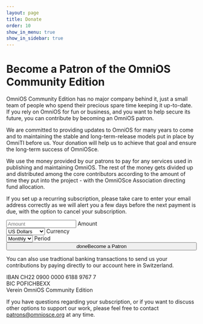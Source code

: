```yaml
---
layout: page
title: Donate
order: 10
show_in_menu: true
show_in_sidebar: true
---
```


# Become a Patron of the OmniOS Community Edition

OmniOS Community Edition has no major company behind it, just a small team of
people who spend their precious spare time keeping it up-to-date. If you rely
on OmniOS for fun or business, and you want to help secure its future, you can
contribute by becoming an OmniOS patron.

We are committed to providing updates to OmniOS for many years to come and
to maintaining the stable and long-term-release models put in place by
OmniTI before us. Your donation will help us to achieve that goal and
ensure the long-term success of OmniOSce.

We use the money provided by our patrons to pay for any services used in
publishing and maintaining OmniOS. The rest of the money gets divided up
and distributed among the core contributors according to the amount of time
they put into the project - with the OmniOSce Association directing fund
allocation.

If you set up a recurring subscription, please take care to enter your email
address correctly as we will alert you a few days before the next payment is
due, with the option to cancel your subscription.

<form class="patron_form">
<div class="row">
<div class="input-field col s6 offset-m1 m5 offset-l2 l2 offset-xl3 xl2">
    <input placeholder="Amount" name="amount" id="amount_fld" type="text" class="validate">
    <label for="amount">Amount</label>
</div>
<div class="input-field col s6 m5 l3 xl2">
    <select id="currency_fld">
      <option default value="usd">US Dollars</option>
      <option value="gbp">GB Pounds</option>
      <option value="eur">Euros</option>
      <option value="chf">Swiss Francs</option>
    </select>
    <label>Currency</label>
</div><div class="input-field col s12 offset-m1 m10 l3 xl2">
    <select id="period_fld">
      <option value="week">Weekly</option>
      <option selected default value="month">Monthly</option>
      <option value="year">Yearly</option>
      <option value="once">One-Off</option>
    </select>
    <label>Period</label>
</div>
<div class="col s12 offset-m1 m10 offset-l2 l8 offset-xl3 xl6">
    <button style="width: 100%" id="start-stripe" class="btn waves-effect waves-light btn-large" type="submit" name="action"><i class="material-icons right">done</i>Become a Patron</button>
</div>
</div>
</form>
<div id="notice"></div>

<script src="https://checkout.stripe.com/checkout.js"></script>
<script>
(function(){
var handler = StripeCheckout.configure({
//  key: 'pk_test_UFESfp6M4UmMqz340REVYtCB',
    key: 'pk_live_WJeXh3PCWlVcm1aSxBpEIT5B',
  image: '/favicon-512.png',
  locale: 'auto',
  token: function(token,args) {
       jQuery('.patron_form').slideUp();
       jQuery('#notice').html("<h2>Processing your Request ... " +
           "<img src=/assets/images/spinner.gif></h2>");
       jQuery.ajax('https://apps.omniosce.org/patron/subscribe', {
       // jQuery.ajax('http://localhost:23843/patron/subscribe', {
	dataType: 'json',
	method: 'POST',
	contentType: 'application/json; corset=utf-8',
	data: JSON.stringify({
	    token: token,
	    args: args,
	    amount: Math.round(parseFloat(jQuery('#amount_fld').val())),
	    period: jQuery('#period_fld').val(),
	    currency: jQuery('#currency_fld').val()
	}),
	success: function(msg){
	    jQuery('#notice').html(
		'<h2><i class="material-icons">check</i> ' +
		'Thank you for your donation. We have sent a confirmation ' +
		'message to the email address provided.</h2>' +
		'<h3>Please contact ' +
		'<a href="mailto:patrons@omniosce.org">patrons@omniosce.org</a> ' +
		'if the message does not arrive within a few minutes.</h3>');
	},
	error: function(xhr,status){
	   jQuery('#notice').html('<h2><i class="material-icons">sms_failed</i> ' +
		'There was a problem processing your request. Please contact ' +
		'<a href="mailto:patrons@omniosce.org">patrons@omniosce.org</a>.</h2>');
	}
     });
  }
});

// not using jQuery here since it is not loaded at this point (jquery gets
// loaded at the bottom of html
document.getElementById('start-stripe').addEventListener('click', function(e) {
  e.preventDefault();
  var amount = parseFloat(jQuery('#amount_fld').val());
  if (isNaN(amount) || amount < 0) {
	jQuery('#notice').html('<h2>Please enter a valid amount above.</h2>');
	return false;
  }
  // Open Checkout with further options:
  handler.open({
    name: 'OmniOS Patron',
    description: jQuery('#period_fld').val() + ' Contribution',
    currency: jQuery('#currency_fld').val(),
    amount: Math.round(amount) * 100,
    allowRememberMe: true,
    billingAddress: true,
    panelLabel: 'Pay {{amount}} '+ jQuery('#period_fld').val()
  });
});

// Close Checkout on page navigation:
window.addEventListener('popstate', function() {
  handler.close();
});
})();</script>

You can also use tradtional banking transactions to send us your
contributions by paying directly to our account here in Switzerland.

IBAN CH22 0900 0000 6188 9767 7<br/>
BIC POFICHBEXX<br/>
Verein OmniOS Community Edition


If you have questions regarding your subscription, or if you want to
discuss other options to support our work, please feel free to contact <a
href="mailto:patrons@omniosce.org">patrons@omniosce.org</a> at any time.
